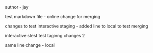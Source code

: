 author - jay

test markdown file - online change for merging

changes to test interactive staging - added line to local to test merging

interactive stest test taginng changes 2

same line change - local